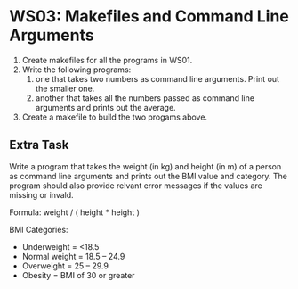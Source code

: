 # WS03: Makefiles and Command Line Arguments

1. Create makefiles for all the programs in WS01.
1. Write the following programs: 
   1. one that takes two numbers as command line arguments. Print out the smaller one.
   1. another that takes all the numbers passed as command line arguments and prints out the average.
1. Create a makefile to build the two progams above.

## Extra Task
Write a program that takes the weight (in kg) and height (in m) of a person as command line arguments and prints out the BMI value and category. The program should also provide relvant error messages if the values are missing or invald.

Formula: weight / ( height * height )

BMI Categories:
* Underweight = <18.5
* Normal weight = 18.5 – 24.9
* Overweight = 25 – 29.9
* Obesity = BMI of 30 or greater 
